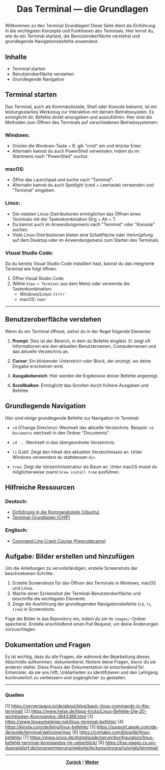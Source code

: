 # <p align="center">Das Terminal — die Grundlagen</p>

Willkommen zu den Terminal Grundlagen! Diese Seite dient als Einführung in die wichtigsten Konzepte und Funktionen des Terminals. Hier lernst du, wie du ein Terminal startest, die Benutzeroberfläche verstehst und grundlegende Navigationsbefehle anwendest.

## Inhalte

- Terminal starten
- Benutzeroberfläche verstehen
- Grundlegende Navigation

## Terminal starten

Das Terminal, auch als Kommandozeile, Shell oder Konsole bekannt, ist ein leistungsstarkes Werkzeug zur Interaktion mit deinem Betriebssystem. Es ermöglicht dir, Befehle direkt einzugeben und auszuführen. Hier sind die Methoden zum Öffnen des Terminals auf verschiedenen Betriebssystemen:

### Windows:
- Drücke die Windows-Taste + R, gib "cmd" ein und drücke Enter.
- Alternativ kannst du auch PowerShell verwenden, indem du im Startmenü nach "PowerShell" suchst.

### macOS:
- Öffne das Launchpad und suche nach "Terminal".
- Alternativ kannst du auch Spotlight (cmd + Leertaste) verwenden und "Terminal" eingeben.

### Linux:
- Die meisten Linux-Distributionen ermöglichen das Öffnen eines Terminals mit der Tastenkombination Strg + Alt + T.
- Du kannst auch im Anwendungsmenü nach "Terminal" oder "Konsole" suchen.
- Viele Linux-Distributionen bieten eine Schaltfläche oder Verknüpfung auf dem Desktop oder im Anwendungsmenü zum Starten des Terminals.

### Visual Studio Code:
Da du bereits Visual Studio Code installiert hast, kannst du das integrierte Terminal wie folgt öffnen:
1. Öffne Visual Studio Code.
2. Wähle `View > Terminal` aus dem Menü oder verwende die Tastenkombination:
   - Windows/Linux: ``Ctrl+` ``
   - macOS: ``Cmd+` ``

---

## Benutzeroberfläche verstehen

Wenn du ein Terminal öffnest, siehst du in der Regel folgende Elemente:

1. **Prompt**: Dies ist der Bereich, in dem du Befehle eingibst. Er zeigt oft Informationen wie den aktuellen Benutzernamen, Computernamen und das aktuelle Verzeichnis an.

2. **Cursor**: Ein blinkender Unterstrich oder Block, der anzeigt, wo deine Eingabe erscheinen wird.

3. **Ausgabebereich**: Hier werden die Ergebnisse deiner Befehle angezeigt.

4. **Scrollbalken**: Ermöglicht das Scrollen durch frühere Ausgaben und Befehle.

## Grundlegende Navigation

Hier sind einige grundlegende Befehle zur Navigation im Terminal:

- `cd` (Change Directory): Wechselt das aktuelle Verzeichnis.
  Beispiel: `cd Documents` wechselt in den Ordner "Documents".

- `cd ..`: Wechselt in das übergeordnete Verzeichnis.

- `ls` (List): Zeigt den Inhalt des aktuellen Verzeichnisses an.
  Unter Windows verwendest du stattdessen `dir`.

- `tree`: Zeigt die Verzeichnisstruktur als Baum an.
  Unter macOS musst du möglicherweise zuerst `brew install tree` ausführen.

## Hilfreiche Ressourcen

### Deutsch:
- [Einführung in die Kommandozeile (Ubuntu)](https://wiki.ubuntuusers.de/Einsteiger/Kommandozeile/)
- [Terminal-Grundlagen (CHIP)](https://praxistipps.chip.de/terminal-grundlagen-die-wichtigsten-befehle_41343)

### Englisch:
- [Command Line Crash Course (freecodecamp)](https://www.freecodecamp.org/news/command-line-for-beginners/)

## Aufgabe: Bilder erstellen und hinzufügen

Um die Anleitungen zu vervollständigen, erstelle Screenshots der beschriebenen Schritte:

1. Erstelle Screenshots für das Öffnen des Terminals in Windows, macOS und Linux.
2. Mache einen Screenshot der Terminal-Benutzeroberfläche und beschrifte die wichtigsten Elemente.
3. Zeige die Ausführung der grundlegenden Navigationsbefehle (`cd`, `ls`, `tree`) in Screenshots.

Füge die Bilder in das Repository ein, indem du sie im `images/`-Ordner speicherst. Erstelle anschließend einen Pull Request, um deine Änderungen vorzuschlagen.

## Dokumentation und Fragen

Es ist wichtig, dass du alle Fragen, die während der Bearbeitung dieses Abschnitts aufkommen, dokumentierst. Notiere deine Fragen, bevor du sie anderen stellst. Diese Praxis der Dokumentation ist entscheidend für Entwickler, da sie uns hilft, Unklarheiten zu identifizieren und den Lehrgang kontinuierlich zu verbessern und zugänglicher zu gestalten.

---

### Quellen

[1] https://serverspace.io/de/about/blog/basic-linux-commands-in-the-terminal/
[2] https://www.heise.de/tipps-tricks/Linux-Befehle-Die-20-wichtigsten-Kommandos-3843388.html
[3] https://www.linuxumsteiger.net/linux-terminal-befehle/
[4] https://kinsta.com/de/blog/linux-befehle/
[5] https://support.apple.com/de-de/guide/terminal/welcome/mac
[6] https://contabo.com/blog/de/linux-befehle/
[7] https://www.ionos.de/digitalguide/server/konfiguration/linux-befehle-terminal-kommandos-im-ueberblick/
[8] https://hsp.pages.cs.uni-duesseldorf.de/programmierung/website/lectures/progra/tutorials/terminal/

---

<p align="center"><a href="/docs/04-tools/03-intellij/02-installation/README.md"><strong>Zurück</strong></a> | <a href="/docs/04-tools/05-launchpad/README.md"><strong>Weiter</strong></a></p>

